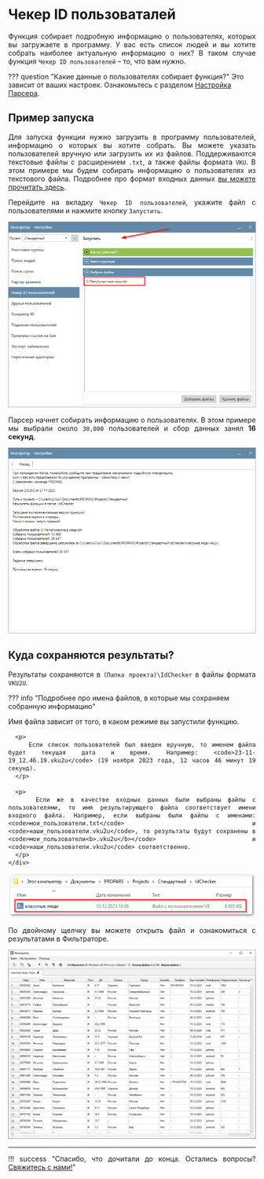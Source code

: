 # Чекер ID пользоваталей

<div style="text-align: justify">
  <p>
    Функция собирает подробную информацию о пользователях, которых вы загружаете в программу. У вас есть список людей и вы хотите собрать наиболее актуальную информацию о них? В таком случае функция <code>Чекер ID пользователей</code> – то, что вам нужно.
  </p>
</div>

??? question "Какие данные о пользователях собирает функция?"
    Это зависит от ваших настроек. Ознакомьтесь с разделом [Настройка Парсера](./index.md#settings).

## Пример запуска

<div style="text-align: justify">
  <p>
    Для запуска функции нужно загрузить в программу пользователей, информацию о которых вы хотите собрать. Вы можете указать пользователей вручную или загрузить их из файлов. Поддерживаются текстовые файлы с расширением <code>.txt</code>, а также файлы формата <code>VKU</code>. В этом примере мы будем собирать информацию о пользователях из текстового файла. Подробнее про формат входных данных <a href="../#txt-format">вы можете прочитать здесь</a>.
  </p>
  
  <p>
  Перейдите на вкладку <code>Чекер ID пользователей</code>, укажите файл с пользователями и нажмите кнопку <code>Запустить</code>.
  </p>
</div>

![](../../img/parser/id-checker/example_1.png)

<div style="text-align: justify">
  <p>    
    Парсер начнет собирать информацию о пользователях. В этом примере мы выбрали около <code>30,000</code> пользователей и сбор данных занял <b>16 секунд</b>.
  </p>
</div>

![](../../img/parser/id-checker/example_2.png)


## Куда сохраняются результаты?

<div style="text-align: justify">
  <p>
    Результаты сохраняются в <code>(Папка проекта)\IdChecker</code> в файлы формата <code>VKU2U</code>.
  </p>
</div>

??? info "Подробнее про имена файлов, в которые мы сохраняем собранную информацию"
    <div style="text-align: justify">
      <p>
        Имя файла зависит от того, в каком режиме вы запустили функцию.
      </p>

      <p>
        Если список пользователей был введен вручную, то именем файла будет текущая дата и время. Например: <code>23-11-19_12.46.19.vku2u</code> (19 ноября 2023 года, 12 часов 46 минут 19 секунд).
      </p>

      <p>
        Если же в качестве входных данных были выбраны файлы с пользователями, то имя результирующего файла соответствует имени входного файла. Например, если выбраны были файлы с именами: <code>мои_пользователи.txt</code> и <code>наши_пользователи.vku2u</code>, то результаты будут сохранены в <code>мои_пользователи<b>.vku2u</b></code> и <code>наши_пользователи.vku2u</code> соответственно. 
      </p>
    </div>

![](../../img/parser/id-checker/results_1.png)

<div style="text-align: justify">
  <p>
    По двойному щелчку вы можете открыть файл и ознакомиться с результатами в Фильтраторе. 
  </p>
</div>

![](../../img/parser/id-checker/results_2.png)

---

!!! success "Спасибо, что дочитали до конца. Остались вопросы? <a href="../../../support">Свяжитесь с нами!</a>"